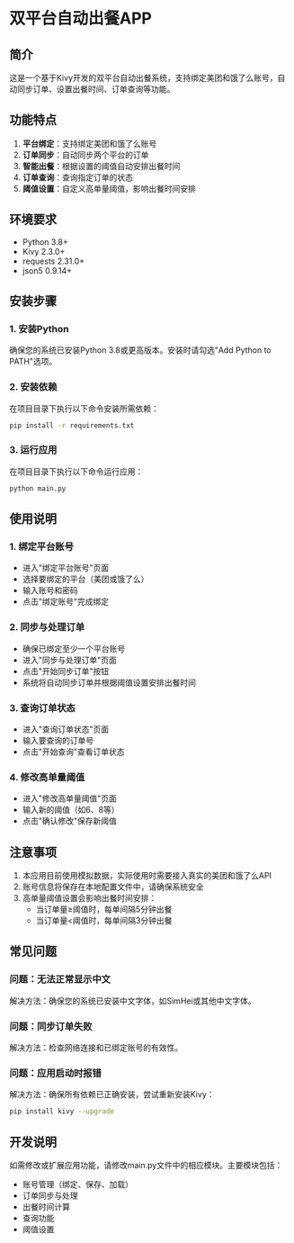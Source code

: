 # 双平台自动出餐APP

## 简介
这是一个基于Kivy开发的双平台自动出餐系统，支持绑定美团和饿了么账号，自动同步订单、设置出餐时间、订单查询等功能。

## 功能特点
1. **平台绑定**：支持绑定美团和饿了么账号
2. **订单同步**：自动同步两个平台的订单
3. **智能出餐**：根据设置的阈值自动安排出餐时间
4. **订单查询**：查询指定订单的状态
5. **阈值设置**：自定义高单量阈值，影响出餐时间安排

## 环境要求
- Python 3.8+
- Kivy 2.3.0+
- requests 2.31.0+
- json5 0.9.14+

## 安装步骤

### 1. 安装Python
确保您的系统已安装Python 3.8或更高版本。安装时请勾选"Add Python to PATH"选项。

### 2. 安装依赖
在项目目录下执行以下命令安装所需依赖：
```bash
pip install -r requirements.txt
```

### 3. 运行应用
在项目目录下执行以下命令运行应用：
```bash
python main.py
```

## 使用说明

### 1. 绑定平台账号
- 进入"绑定平台账号"页面
- 选择要绑定的平台（美团或饿了么）
- 输入账号和密码
- 点击"绑定账号"完成绑定

### 2. 同步与处理订单
- 确保已绑定至少一个平台账号
- 进入"同步与处理订单"页面
- 点击"开始同步订单"按钮
- 系统将自动同步订单并根据阈值设置安排出餐时间

### 3. 查询订单状态
- 进入"查询订单状态"页面
- 输入要查询的订单号
- 点击"开始查询"查看订单状态

### 4. 修改高单量阈值
- 进入"修改高单量阈值"页面
- 输入新的阈值（如6、8等）
- 点击"确认修改"保存新阈值

## 注意事项
1. 本应用目前使用模拟数据，实际使用时需要接入真实的美团和饿了么API
2. 账号信息将保存在本地配置文件中，请确保系统安全
3. 高单量阈值设置会影响出餐时间安排：
   - 当订单量≥阈值时，每单间隔5分钟出餐
   - 当订单量<阈值时，每单间隔3分钟出餐

## 常见问题

### 问题：无法正常显示中文
解决方法：确保您的系统已安装中文字体，如SimHei或其他中文字体。

### 问题：同步订单失败
解决方法：检查网络连接和已绑定账号的有效性。

### 问题：应用启动时报错
解决方法：确保所有依赖已正确安装，尝试重新安装Kivy：
```bash
pip install kivy --upgrade
```

## 开发说明
如需修改或扩展应用功能，请修改main.py文件中的相应模块。主要模块包括：
- 账号管理（绑定、保存、加载）
- 订单同步与处理
- 出餐时间计算
- 查询功能
- 阈值设置